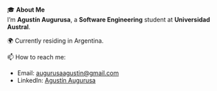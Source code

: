 🎓 **About Me**  
I’m **Agustín Augurusa**, a **Software Engineering** student at **Universidad Austral**.

🌍 Currently residing in Argentina.

📫 How to reach me:  
- Email: augurusaagustin@gmail.com  
- LinkedIn: [Agustín Augurusa](https://www.linkedin.com/in/agustin-augurusa-167960220/)

